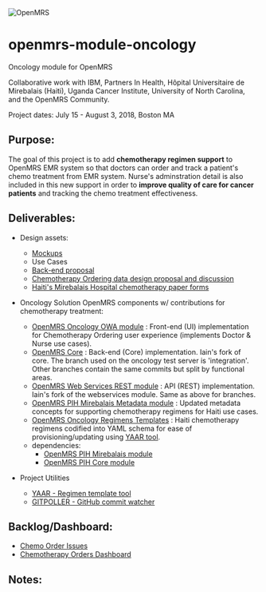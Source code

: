 <img src="https://cloud.githubusercontent.com/assets/668093/12567089/0ac42774-c372-11e5-97eb-00baf0fccc37.jpg" alt="OpenMRS"/>

# openmrs-module-oncology
Oncology module for OpenMRS

Collaborative work with IBM, Partners In Health, Hôpital Universitaire de Mirebalais (Haiti), Uganda Cancer Institute, University of North Carolina, and the OpenMRS Community.

Project dates: July 15 - August 3, 2018, Boston MA

Purpose:
--------
The goal of this project is to add **chemotherapy regimen support** to OpenMRS EMR system so that doctors can order and track a patient's chemo treatment from EMR system. Nurse's adminstration detail is also included in this new support in order to **improve quality of care for cancer patients** and tracking the chemo treatment effectiveness.  

Deliverables:
-------------

- Design assets:
  - [Mockups](https://github.com/dearmasm/openmrs-module-oncology/blob/master/docs/Mockups.md)
  - Use Cases
  - [Back-end proposal](https://github.com/dearmasm/openmrs-module-oncology/blob/master/docs/BACKEND_PROPOSAL.md)
  - [Chemotherapy Ordering data design proposal and discussion](https://talk.openmrs.org/t/chemotherapy-ordering-data-design/19133)
  - [Haiti's Mirebalais Hospital chemotherapy paper forms](https://github.com/dearmasm/openmrs-module-oncology/blob/master/haiti-chemo-forms)

- Oncology Solution OpenMRS components w/ contributions for chemotherapy treatment:
  - [OpenMRS Oncology OWA module](https://github.com/openmrs/openmrs-owa-oncology) : Front-end (UI) implementation for Chemotherapy Ordering user experience (implements Doctor & Nurse use cases).
  - [OpenMRS Core](https://github.com/idlewis/openmrs-core) : Back-end (Core) implementation. Iain's fork of core. The branch used on the oncology test server is 'integration'. Other branches contain the same commits but split by functional areas.
  - [OpenMRS Web Services REST module](https://github.com/idlewis/openmrs-module-webservices.rest) : API (REST) implementation. Iain's fork of the webservices module. Same as above for branches.
  - [OpenMRS PIH Mirebalais Metadata module](https://github.com/PIH/openmrs-module-mirebalaismetadata) : Updated metadata concepts for supporting chemotherapy regimens for Haiti use cases.
  - [OpenMRS Oncology Regimens Templates](https://github.com/dearmasm/openmrs-module-oncology/edit/master/regimens) : Haiti chemotherapy regimens codified into YAML schema for ease of provisioning/updating using [YAAR tool](https://github.com/dearmasm/openmrs-module-oncology/blob/master/utils/YAAR_DOCS.md).
  - dependencies:
    - [OpenMRS PIH Mirebalais module](https://github.com/PIH/openmrs-module-mirebalais)
    - [OpenMRS PIH Core module](https://github.com/PIH/openmrs-module-pihcore)

- Project Utilities
  - [YAAR - Regimen template tool](https://github.com/dearmasm/openmrs-module-oncology/blob/master/utils/YAAR_DOCS.md)
  - [GITPOLLER - GitHub commit watcher](https://github.com/dearmasm/openmrs-module-oncology/blob/master/utils/GITPOLLER_DOCS.md)


Backlog/Dashboard:
------------------

- [Chemo Order Issues](https://issues.openmrs.org/browse/TRUNK-5414?jql=labels%20%3D%20chemo-order)
- [Chemotherapy Orders Dashboard](https://issues.openmrs.org/secure/RapidBoard.jspa?rapidView=171&view=planning&selectedIssue=TRUNK-5413&projectKey=TRUNK)
  
  
Notes:
------

